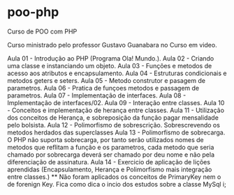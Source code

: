# poo-php
 Curso de POO com PHP

 Curso ministrado pelo professor Gustavo Guanabara no Curso em video.

 Aula 01 - Introdução ao PHP (Programa Ola! Mundo.).
 Aula 02 - Criando uma classe e instanciando um objeto.
 Aula 03 - Funções e metodos de acesso aos atributos e encapsulamento.
 Aula 04 - Estruturas condicionais e metodos geters e seters.
 Aula 05 - Metodo construtor e pasagem de parametros.
 Aula 06 - Pratica de funçoes metodos e passagem de parametros.
 Aula 07 - Implementação de interfaces.
 Aula 08 - Implementação de interfaces/02.
 Aula 09 - Interação entre classes.
 Aula 10 - Conceitos e implementação de herança entre classes.
 Aula 11 - Utilização dos conceitos de Herança, e sobreposição da função pagar mensalidade pelo bolsista.
 Aula 12 - Polimorfismo de sobrescrição. Sobrescrevendo os metodos herdados das superclasses 
 Aula 13 - Polimorfismo de sobrecarga. O PHP não suporta sobrecarga, por tanto serão utilizados nomes de     
            metodos que reflitam a função e os parametros, cada metodo que seria chamado por sobrecarga deverá ser chamado por deu nome e não pela diferenciação de assinatura.
Aula 14 - Exercicio de aplicação de lições aprendidas (Encapsulamento, Herança e Polimorfismo mais integração  
            entre classes.) ** Não foram aplicados os conceitos de PrimaryKey nem o de forenign Key.
            Fica como dica o incio dos estudos sobre a classe MySql i;